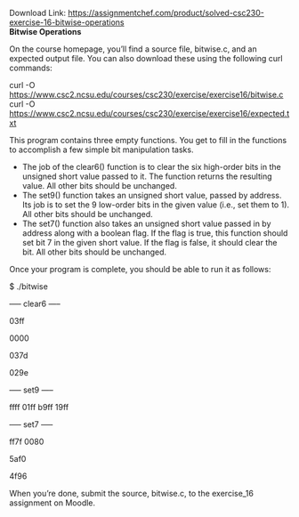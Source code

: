 Download Link: https://assignmentchef.com/product/solved-csc230-exercise-16-bitwise-operations
<br>
<strong>Bitwise Operations</strong>

On the course homepage, you’ll find a source file, bitwise.c, and an expected output file.  You can also download these using the following curl commands:

curl -O https://www.csc2.ncsu.edu/courses/csc230/exercise/exercise16/bitwise.c curl -O https://www.csc2.ncsu.edu/courses/csc230/exercise/exercise16/expected.txt

This program contains three empty functions.  You get to fill in the functions to accomplish a few simple bit manipulation tasks.

<ul>

 <li>The job of the clear6() function is to clear the six high-order bits in the unsigned short value passed to it. The function returns the resulting value.  All other bits should be unchanged.</li>

 <li>The set9() function takes an unsigned short value, passed by address. Its job is to set the 9 low-order bits in the given value (i.e., set them to 1).  All other bits should be unchanged.</li>

 <li>The set7() function also takes an unsigned short value passed in by address along with a boolean flag. If the flag is true, this function should set bit 7 in the given short value.  If the flag is false, it should clear the bit.  All other bits should be unchanged.</li>

</ul>

Once your program is complete, you should be able to run it as follows:

$ ./bitwise

—– clear6 —–

03ff

0000

037d

029e

—– set9 —–

ffff 01ff b9ff 19ff

—– set7 —–

ff7f 0080

5af0

4f96

When you’re done, submit the source, bitwise.c, to the exercise_16 assignment on Moodle.